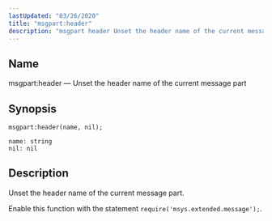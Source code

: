 ```yaml
---
lastUpdated: "03/26/2020"
title: "msgpart:header"
description: "msgpart header Unset the header name of the current message part msgpart header name nil Unset the header name of the current message part Enable this function with the statement require msys extended message..."
---
```


<a name="lua.ref.msgpart_header2"></a> 
## Name

msgpart:header — Unset the header name of the current message part

<a name="idp17075696"></a> 
## Synopsis

`msgpart:header(name, nil);`

```
name: string
nil: nil
```
<a name="idp17078672"></a> 
## Description

Unset the header name of the current message part.

Enable this function with the statement `require('msys.extended.message');`.